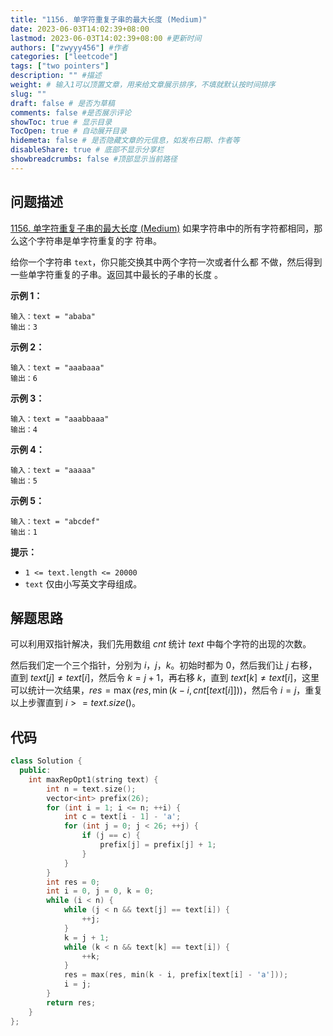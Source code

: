 ```yaml
---
title: "1156. 单字符重复子串的最大长度 (Medium)"
date: 2023-06-03T14:02:39+08:00
lastmod: 2023-06-03T14:02:39+08:00 #更新时间
authors: ["zwyyy456"] #作者
categories: ["leetcode"]
tags: ["two pointers"]
description: "" #描述
weight: # 输入1可以顶置文章，用来给文章展示排序，不填就默认按时间排序
slug: ""
draft: false # 是否为草稿
comments: false #是否展示评论
showToc: true # 显示目录
TocOpen: true # 自动展开目录
hidemeta: false # 是否隐藏文章的元信息，如发布日期、作者等
disableShare: true # 底部不显示分享栏
showbreadcrumbs: false #顶部显示当前路径
---
```

## 问题描述
[1156. 单字符重复子串的最大长度 (Medium)](https://leetcode.cn/problems/swap-for-longest-repeated-character-substring/)
如果字符串中的所有字符都相同，那么这个字符串是单字符重复的字
符串。

给你一个字符串 `text`，你只能交换其中两个字符一次或者什么都
不做，然后得到一些单字符重复的子串。返回其中最长的子串的长度
。

**示例 1：**

```
输入：text = "ababa"
输出：3

```

**示例 2：**

```
输入：text = "aaabaaa"
输出：6

```

**示例 3：**

```
输入：text = "aaabbaaa"
输出：4

```

**示例 4：**

```
输入：text = "aaaaa"
输出：5

```

**示例 5：**

```
输入：text = "abcdef"
输出：1

```

**提示：**

- `1 <= text.length <= 20000`
- `text` 仅由小写英文字母组成。

## 解题思路
可以利用双指针解决，我们先用数组 $cnt$ 统计 $text$ 中每个字符的出现的次数。

然后我们定一个三个指针，分别为 $i$，$j$，$k$。初始时都为 $0$，然后我们让 $j$ 右移，直到 $text[j] \neq text[i]$，然后令 $k = j + 1$，再右移 $k$，直到 $text[k] \neq text[i]$，这里可以统计一次结果，$res = \max(res, \min(k - i, cnt[text[i]]))$，然后令 $i = j$，重复以上步骤直到 $i >= text.size()$。

## 代码
```cpp
class Solution {
  public:
    int maxRepOpt1(string text) {
        int n = text.size();
        vector<int> prefix(26);
        for (int i = 1; i <= n; ++i) {
            int c = text[i - 1] - 'a';
            for (int j = 0; j < 26; ++j) {
                if (j == c) {
                    prefix[j] = prefix[j] + 1;
                } 
            }
        }
        int res = 0;
        int i = 0, j = 0, k = 0;
        while (i < n) {
        	while (j < n && text[j] == text[i]) {
        		++j;
        	} 
        	k = j + 1;
        	while (k < n && text[k] == text[i]) {
        		++k;
        	}
        	res = max(res, min(k - i, prefix[text[i] - 'a']));
        	i = j;
        }
        return res;
    }
};
```
